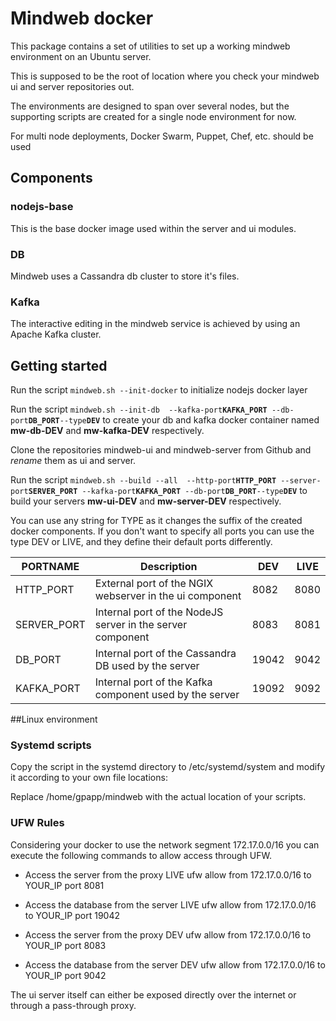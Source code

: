# Mindweb docker

This package contains a set of utilities to set up a working mindweb 
environment on an Ubuntu server. 

This is supposed to be the root of location where you check your 
mindweb ui and server repositories out.

The environments are designed to span over several nodes, 
but the supporting scripts are created for a single node
environment for now. 

For multi node deployments, Docker Swarm, Puppet, Chef, etc. 
should be used

## Components

### nodejs-base
This is the base docker image used within the server and 
ui modules.

### DB
Mindweb uses a Cassandra db cluster to store it's 
files.

### Kafka
The interactive editing in the mindweb service is 
achieved by using an Apache Kafka cluster. 

## Getting started

Run the script ```mindweb.sh --init-docker``` to 
initialize nodejs docker layer

Run the script `mindweb.sh --init-db 
--kafka-port`**`KAFKA_PORT`**`
--db-port`**`DB_PORT`**`
--type `**`DEV`** to create
your db and kafka docker container named
**mw-db-DEV** and **mw-kafka-DEV** respectively.

Clone the repositories mindweb-ui and mindweb-server 
from Github and *rename* them as ui and server.

Run the script `mindweb.sh --build --all 
--http-port`**`HTTP_PORT`**`
--server-port`**`SERVER_PORT`**`
--kafka-port`**`KAFKA_PORT`**`
--db-port`**`DB_PORT`**`
--type `**`DEV`** to build your servers
**mw-ui-DEV** and **mw-server-DEV** respectively.

You can use any string for TYPE as it changes the suffix of the created docker components. 
If you don't want to specify all ports you can use the type DEV or LIVE, and they define their default ports differently.

PORTNAME       |Description                                                 |  DEV  | LIVE 
---------------|------------------------------------------------------------|-------|-------
HTTP_PORT      | External port of the NGIX webserver in the ui component    |  8082 | 8080  
SERVER_PORT    | Internal port of the NodeJS server in the server component |  8083 | 8081  
DB_PORT        | Internal port of the Cassandra DB used by the server       | 19042 | 9042  
KAFKA_PORT     | Internal port of the Kafka component used by the server    | 19092 | 9092  

##Linux environment
### Systemd scripts
Copy the script in the systemd directory to 
/etc/systemd/system and modify it according to your 
own file locations:

Replace /home/gpapp/mindweb with the actual location 
of your scripts.

### UFW Rules

Considering your docker to use the network segment 172.17.0.0/16 
you can execute the following commands to allow access through UFW.
 
* Access the server from the proxy LIVE
    ufw allow from 172.17.0.0/16 to YOUR_IP port 8081
* Access the database from the server LIVE
    ufw allow from 172.17.0.0/16 to YOUR_IP port 19042

* Access the server from the proxy DEV
    ufw allow from 172.17.0.0/16 to YOUR_IP port 8083

* Access the database from the server DEV
    ufw allow from 172.17.0.0/16 to YOUR_IP port 9042

The ui server itself can either be exposed directly over 
the internet or through a pass-through proxy.
